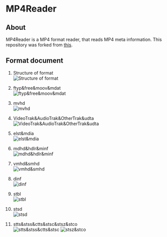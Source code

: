 # MP4Reader

## About  
MP4Reader is a MP4 format reader, that reads MP4 meta information.
This repository was forked from [this](https://github.com/letqingbin/MP4Parser).

## Format document
1. Structure of format  
![Structure of format](https://github.com/JefferyST/MP4Reader/blob/main/images/RootBox.png)

2. ftyp&free&moov&mdat  
![ftyp&free&moov&mdat](https://github.com/JefferyST/MP4Reader/blob/main/images/ftyp%26free%26moov%26mdat.png)

3. mvhd  
![mvhd](https://github.com/JefferyST/MP4Reader/blob/main/images/mvhd.png)

4. VideoTrak&AudioTrak&OtherTrak&udta 
![VideoTrak&AudioTrak&OtherTrak&udta](https://github.com/JefferyST/MP4Reader/blob/main/images/VideoTrak%26AudioTrak%26OtherTrak%26udta.png)

5. elst&mdia  
![elst&mdia](https://github.com/JefferyST/MP4Reader/blob/main/images/elst%26mdia.png)

6. mdhd&hdlr&minf  
![mdhd&hdlr&minf](https://github.com/JefferyST/MP4Reader/blob/main/images/mdhd%26hdlr%26minf.png)

7. vmhd&smhd  
![vmhd&smhd](https://github.com/JefferyST/MP4Reader/blob/main/images/vmhd%26smhd.png)

8. dinf  
![dinf](https://github.com/JefferyST/MP4Reader/blob/main/images/dinf.png)

9. stbl  
![stbl](https://github.com/JefferyST/MP4Reader/blob/main/images/stbl.png)

10. stsd  
![stsd](https://github.com/JefferyST/MP4Reader/blob/main/images/stsd.png)

11. stts&stss&ctts&stsc&stsz&stco  
![stts&stss&ctts&stsc](https://github.com/JefferyST/MP4Reader/blob/main/images/stts%26stss%26ctts%26stsc.png)
![stsz&stco](https://github.com/JefferyST/MP4Reader/blob/main/images/stsz%26stco.png)

